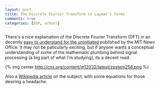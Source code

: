 ```yaml
---
layout: post
title: The Discrete Fourier Transform in Layman's Terms
comments: true
categories: [DSP, school]
---
```


There's a nice explaination of the Discrete Fourier Transform (DFT) in an decently [easy to understand for the uninitiated](http://web.mit.edu/newsoffice/2009/explained-fourier.html) published by the MIT News Office. It may not be paticularly exciting, but if anyone wants a conceptual understanding of some of the mathematic plumbing behind signal processing (a big part of what I'm studying), its a decent read.

{% img center http://cnx.org/content/m12032/latest/zpstem256.png %}

Also a [Wikipedia article](http://en.wikipedia.org/wiki/Discrete_Fourier_transform) on the subject, with some equations for those desiring a headache.

